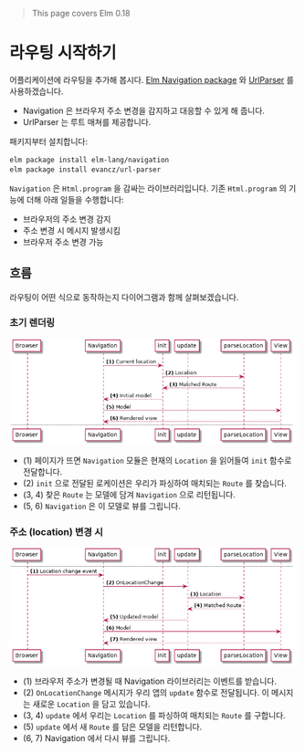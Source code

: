 > This page covers Elm 0.18

# 라우팅 시작하기

어플리케이션에 라우팅을 추가해 봅시다. [Elm Navigation package](http://package.elm-lang.org/packages/elm-lang/navigation/) 와 [UrlParser](http://package.elm-lang.org/packages/evancz/url-parser/) 를 사용하겠습니다.

- Navigation 은 브라우저 주소 변경을 감지하고 대응할 수 있게 해 줍니다.
- UrlParser 는 루트 매쳐를 제공합니다.

패키지부터 설치합니다:

```bash
elm package install elm-lang/navigation
elm package install evancz/url-parser
```

`Navigation` 은 `Html.program` 을 감싸는 라이브러리입니다. 기존 `Html.program` 의 기능에 더해 아래 일들을 수행합니다:

- 브라우저의 주소 변경 감지
- 주소 변경 시 메시지 발생시킴
- 브라우저 주소 변경 가능

## 흐름

라우팅이 어떤 식으로 동작하는지 다이어그램과 함께 살펴보겠습니다.

### 초기 렌더링

![Flow](01-intro.png)

- (1) 페이지가 뜨면 `Navigation` 모듈은 현재의 `Location` 을 읽어들여 `init` 함수로 전달합니다.
- (2) `init` 으로 전달된 로케이션은 우리가 파싱하여 매치되는 `Route` 를 찾습니다.
- (3, 4) 찾은 `Route` 는 모델에 담겨 `Navigation` 으로 리턴됩니다.
- (5, 6) `Navigation` 은 이 모델로 뷰를 그립니다.

### 주소 (location) 변경 시

![Flow](01-intro_001.png)

- (1) 브라우저 주소가 변경될 때 Navigation 라이브러리는 이벤트를 받습니다.
- (2) `OnLocationChange` 메시지가 우리 앱의 `update` 함수로 전달됩니다. 이 메시지는 새로운 `Location` 을 담고 있습니다.
- (3, 4) `update` 에서 우리는 `Location` 를 파싱하여 매치되는 `Route` 를 구합니다.
- (5) `update` 에서 새 `Route` 를 담은 모델을 리턴합니다.
- (6, 7) Navigation 에서 다시 뷰를 그립니다.
